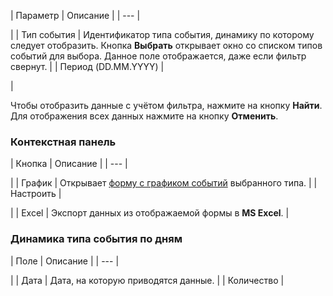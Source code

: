 | Параметр | Описание |
| --- |

|
| Тип события | Идентификатор типа события, динамику по которому следует отобразить. Кнопка **Выбрать** открывает окно со списком типов событий для выбора.   Данное поле отображается, даже если фильтр свернут. |
| Период (DD.MM.YYYY) |

|

Чтобы отобразить данные с учётом фильтра, нажмите на кнопку **Найти**. Для отображения всех данных нажмите на кнопку **Отменить**.

### Контекстная панель

| Кнопка | Описание |
| --- |

|
| График | Открывает [форму с графиком событий](/user_help/statistic/events/type/event_graph_list.php) выбранного типа. |
| Настроить |

|
| Excel | Экспорт данных из отображаемой формы в **MS Excel**. |

### Динамика типа события по дням

| Поле | Описание |
| --- |

|
| Дата | Дата, на которую приводятся данные. |
| Количество |